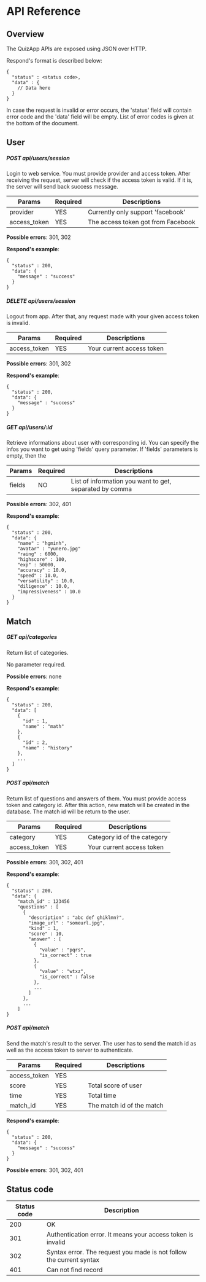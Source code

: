 # API Reference

## Overview

The QuizApp APIs are exposed using JSON over HTTP.

Respond's format is described below:

```
{
  "status" : <status code>,
  "data" : {
    // Data here
  }
}
```

In case the request is invalid or error occurs, the 'status' field will contain
error code and the 'data' field will be empty. List of error codes is given at
the bottom of the document.

## User

##### POST api/users/session

Login to web service. You must provide provider and access token. After
receiving the request, server will check if the access token is valid. If it is,
the server will send back success message.

| Params | Required | Descriptions |
|--------|----------|--------------|
| provider | YES | Currently only support 'facebook' |
| access_token | YES | The access token got from Facebook |

**Possible errors**: 301, 302

**Respond's example**:

```
{
  "status" : 200,
  "data": {
    "message" : "success"
  }
}
```

##### DELETE api/users/session

Logout from app. After that, any request made with your given access token is
invalid.

| Params | Required | Descriptions |
|--------|----------|--------------|
| access_token | YES | Your current access token |

**Possible errors**: 301, 302

**Respond's example**:

```
{
  "status" : 200,
  "data": {
    "message" : "success"
  }
}
```

##### GET api/users/:id

Retrieve informations about user with corresponding id. You can specify the
infos you want to get using 'fields' query parameter. If 'fields' parameters is
empty, then the

| Params | Required | Descriptions |
|--------|----------|--------------|
| fields | NO | List of information you want to get, separated by comma |

**Possible errors**: 302, 401

**Respond's example**:

```
{
  "status" : 200,
  "data": {
    "name" : "hgminh",
    "avatar" : "yunero.jpg"
    "raing" : 6000,
    "highscore" : 100,
    "exp" : 50000,
    "accuracy" : 10.0,
    "speed" : 10.0,
    "versatility" : 10.0,
    "diligence" : 10.0,
    "impressiveness" : 10.0
  }
}
```

## Match

##### GET api/categories

Return list of categories.

No parameter required.

**Possible errors**: none

**Respond's example**:

```
{
  "status" : 200,
  "data": [
    {
      "id" : 1,
      "name" : "math"
    },
    {
      "id" : 2,
      "name" : "history"
    },
    ...
  ]
}
```

##### POST api/match

Return list of questions and answers of them. You must provide access token and
category id. After this action, new match will be created in the database. The
match id will be return to the user.

| Params | Required | Descriptions |
|--------|----------|--------------|
| category | YES | Category id of the category |
| access_token | YES | Your current access token |

**Possible errors**: 301, 302, 401

**Respond's example**:

```
{
  "status" : 200,
  "data": { 
    "match_id" : 123456
    "questions" : [
      {
        "description" : "abc def ghiklmn?",
        "image_url" : "someurl.jpg",
        "kind" : 1,
        "score" : 10,
        "answer" : [
          {
            "value" : "pqrs",
            "is_correct" : true
          },
          {
            "value" : "wtxz",
            "is_correct" : false
          },
          ...
        ]
      },
      ...
    ]
}
```

##### POST api/match

Send the match's result to the server. The user has to send the match id as 
well as the access token to server to authenticate.

| Params | Required | Descriptions |
|--------|----------|--------------|
| access_token | YES | |
| score | YES | Total score of user |
| time | YES | Total time |
| match_id | YES | The match id of the match |

**Respond's example**:

```
{
  "status" : 200,
  "data": {
    "message" : "success"
  }
}
```

**Possible errors**: 301, 302, 401

## Status code

| Status code | Description |
|-------------|-------------|
| 200 | OK |
| 301 | Authentication error. It means your access token is invalid |
| 302 | Syntax error. The request you made is not follow the current syntax |
| 401 | Can not find record |
